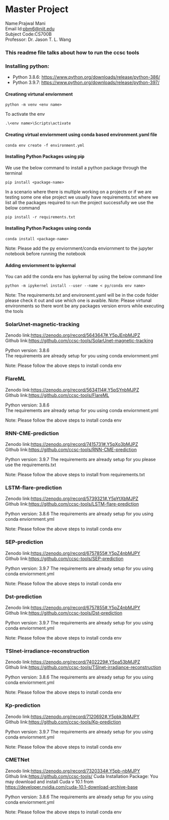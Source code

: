 # Master Project
Name:Prajwal Mani  
Email Id:pbm6@njit.edu  
Subject Code:CS700B  
Professor: Dr. Jason T. L. Wang  

### This readme file talks about how to run the ccsc tools 
### Installing python:
* Python 3.8.6: https://www.python.org/downloads/release/python-386/
* Python 3.9.7: https://www.python.org/downloads/release/python-397/

#### Creatinng virtunal enviornment 
```
python -m venv <env name>
```
To activate the env  
```
.\<env name>\Scripts\activate
```
#### Creating virtual enviornment using conda based environment.yaml file 
```
conda env create -f environment.yml
```
#### Installing Python Packages using pip  
We use the below command to install a python package through the terminal 
```
pip install <package-name>
```

In a scenario where there is multiple working on a projects or if we are testing some one else project we usually have requirements.txt where we list all the packages required to run the project successfully we use the below command
```
pip install -r requirements.txt 
```

#### Installing Python Packages using conda 
```
conda install <package-name>
```

Note: Please add the py enviornment/conda enviornment to the jupyter notebook before running the notebook  
#### Adding enviornment to ipykernal

You can add the conda env has ipykernal by using the below command line 
 ```
 python -m ipykernel install --user --name < py/conda env name>

 ```
Note: The requirements.txt and environemt.yaml will be in the code folder please check it out and use which one is avaible.
Note: Please virtunal environments so there wont be any packages version errors while executing the tools 

### SolarUnet-magnetic-tracking
Zenodo link:https://zenodo.org/record/5643647#.Y5pJEnbMJPZ  
Github link:https://github.com/ccsc-tools/SolarUnet-magnetic-tracking  

Python version: 3.8.6  
The requirements are already setup for you using conda enviornment.yml 

Note: Please follow the above steps to install conda env 

### FlareML
Zenodo link:https://zenodo.org/record/5634114#.Y5pSYnbMJPZ   
Github link:https://github.com/ccsc-tools/FlareML

Python version: 3.8.6  
The requirements are already setup for you using conda enviornment.yml 

Note: Please follow the above steps to install conda env 

### RNN-CME-prediction
Zenodo link:https://zenodo.org/record/7415731#.Y5pXo3bMJPZ   
Github link:https://github.com/ccsc-tools/RNN-CME-prediction

Python version: 3.9.7 
The requirements are already setup for you please use the requirements.txt

Note: Please follow the above steps to install from requirements.txt

### LSTM-flare-prediction
Zenodo link:https://zenodo.org/record/5739321#.Y5pYtXbMJPZ  
Github link:https://github.com/ccsc-tools/LSTM-flare-prediction

Python version: 3.8.6
The requirements are already setup for you using conda enviornment.yml 

Note: Please follow the above steps to install conda env 

### SEP-prediction
Zenodo link:https://zenodo.org/record/6757855#.Y5pZ4nbMJPY  
Github link:https://github.com/ccsc-tools/SEP-prediction

Python version: 3.9.7 
The requirements are already setup for you using conda enviornment.yml 

Note: Please follow the above steps to install conda env 

### Dst-prediction
Zenodo link:https://zenodo.org/record/6757855#.Y5pZ4nbMJPY  
Github link:https://github.com/ccsc-tools/Dst-prediction 

Python version: 3.9.7 
The requirements are already setup for you using conda enviornment.yml 

Note: Please follow the above steps to install conda env 

### TSInet-irradiance-reconstruction
Zenodo link:https://zenodo.org/record/7402229#.Y5pa53bMJPZ    
Github link:https://github.com/ccsc-tools/TSInet-irradiance-reconstruction

Python version: 3.8.6
The requirements are already setup for you using conda enviornment.yml 

Note: Please follow the above steps to install conda env 

### Kp-prediction

Zenodo link:https://zenodo.org/record/7120692#.Y5pbk3bMJPY  
Github link:https://github.com/ccsc-tools/Kp-prediction


Python version: 3.9.7
The requirements are already setup for you using conda enviornment.yml 

Note: Please follow the above steps to install conda env 



### CMETNet


Zenodo link:https://zenodo.org/record/7320334#.Y5pb-nbMJPY   
Github link:https://github.com/ccsc-tools/
Cuda Installation Package: You may download and install Cuda v 10.1 from https://developer.nvidia.com/cuda-10.1-download-archive-base

Python version: 3.8.6
The requirements are already setup for you using conda enviornment.yml 

Note: Please follow the above steps to install conda env 
